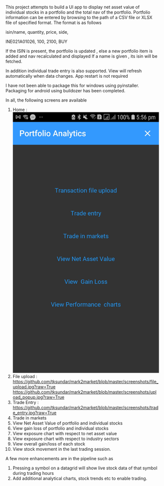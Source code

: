 This project attempts to build a UI app to display net asset value of individual stocks in a portfolio and the total 
nav of the portfolio. Portfolio information can be entered by browsing to the path of a CSV file or XLSX
file of specified format. The format is as follows

isin/name,       quantity,       price,          side,

INE021A01026,            100,          2100,          BUY

If the ISIN is present, the portfolio is updated , else a new portfolio item is added and nav recalculated and displayed
If a name is given , its isin will be fetched.

In addition individual trade entry is also supported. View will refresh automatically when data changes. App restart is not required

I have not been able to package this for windows using pyinstaller. Packaging for android using buildozer has been completed.

In all, the following screens are available

1. Home : ![ScreenShot](/screenshots/home.jpg)
2. File upload : https://github.com/tksundar/mark2market/blob/master/screenshots/file_upload.jpg?raw=True
https://github.com/tksundar/mark2market/blob/master/screenshots/upload_popup.jpg?raw=True
3. Trade Entry : https://github.com/tksundar/mark2market/blob/master/screenshots/trade_entry.jpg?raw=True
4. Trade in markets
5. View Net Asset Value of portfolio and individual stocks
6. View gain loss of portfolio and individual stocks
7. View exposure chart with respect to net asset value
8. View exposure chart with respect to industry sectors
9. View  overall gain/loss of each stock 
10. View stock movement in the last trading session.

A few more enhancements are in the pipeline such as

1. Pressing a symbol on a datagrid will show live stock data of that symbol during trading hours
2. Add additional analytical charts, stock trends etc to enable trading.


